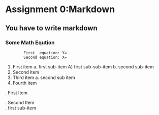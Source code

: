 # Assignment 0:Markdown
## You have to write markdown
### Some Math Eqution
			First  equation: Y=
			Second equation: X=



1. First item a. first sub-item A) first sub-sub-item b. second sub-item
2. Second item
3. Third item a. second sub item
4. Fourth item

. First Item

. Second Item	
	. first sub-item


		


